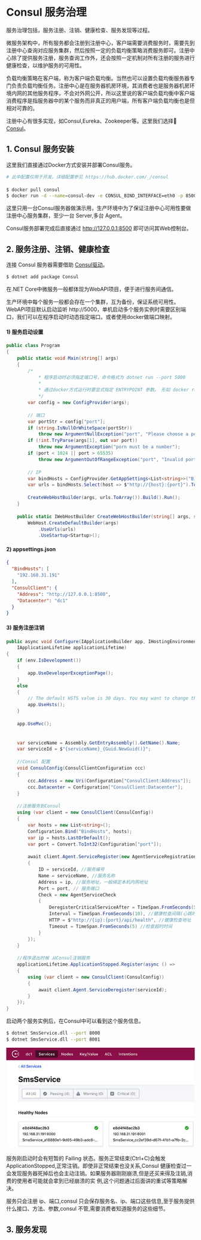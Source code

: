 # Consul 服务治理

服务治理包括，服务注册、注销、健康检查、服务发现等过程。

微服务架构中，所有服务都会注册到注册中心，客户端需要消费服务时，需要先到注册中心查询对应服务集群，然后按照一定的负载均衡策略消费服务即可。注册中心除了提供服务注册，服务查询工作外，还会按照一定机制对所有注册的服务进行健康检查，以维护服务的可用性。

负载均衡策略在客户端，称为客户端负载均衡。当然也可以设置负载均衡服务器专门负责负载均衡任务。注册中心是在服务器机房环境，其消费者也是服务器机房环境内网的其他服务程序，不会对外网公开，所以这里说的客户端负载均衡中客户端消费程序是指服务器中的某个服务而非真正的用户端，所有客户端负载均衡也是但相对可靠的。

注册中心有很多实现，如Consul,Eureka、Zookeeper等。这里我们选择 [Consul](https://www.consul.io/)。

## 1. Consul 服务安装
这里我们直接通过Docker方式安装并部署Consul服务。
``` sh
# 此中配置仅用于开发。详细配置参见 https://hub.docker.com/_/consul

$ docker pull consul
$ docker run -d --name=consul-dev -e CONSUL_BIND_INTERFACE=eth0 -p 8500:8500 consul
```

这里只用一台Consul服务器做演示用，生产环境中为了保证注册中心可用性要做注册中心服务集群，至少一台 Server,多台 Agent。

Consul服务部署完成后直接通过 http://127.0.0.1:8500 即可访问其Web控制台。

## 2. 服务注册、注销、健康检查
连接 Consul 服务器需要借助 [Consul驱动](https://www.nuget.org/packages/Consul/)。

```sh
$ dotnet add package Consul
```

在.NET Core中微服务一般都体现为WebAPI项目，便于进行服务间通信。

生产环境中每个服务一般都会存在一个集群，互为备份，保证系统可用性。WebAPI项目默认启动监听 http://5000，单机启动多个服务实例时需要区别端口，我们可以在程序启动时动态指定端口。或者使用docker做端口映射。

#### 1) 服务启动设置

```csharp
public class Program
{
    public static void Main(string[] args)
    {
        /*
            * 程序启动时必须指定端口号，命令格式为 dotnet run --port 5000
            * 
            * 通过docker方式运行时要显式指定 ENTRYPOINT 参数。 形如 docker run xxx --port 5000
            */
        var config = new ConfigProvider(args);

        // 端口
        var portStr = config["port"];
        if (string.IsNullOrWhiteSpace(portStr))
            throw new ArgumentNullException("port", "Please choose a port for current service");
        if (!int.TryParse(args[1], out var port))
            throw new ArgumentException("porn must be a number");
        if (port < 1024 || port > 65535)
            throw new ArgumentOutOfRangeException("port", "Invalid port,it must between 1024 and 65535");

        // IP
        var bindHosts = ConfigProvider.GetAppSettings<List<string>>("BindHosts");
        var urls = bindHosts.Select(host => $"http://{host}:{port}").ToList();

        CreateWebHostBuilder(args, urls.ToArray()).Build().Run();
    }

    public static IWebHostBuilder CreateWebHostBuilder(string[] args, string[] urls) =>
        WebHost.CreateDefaultBuilder(args)
            .UseUrls(urls)
            .UseStartup<Startup>();
```

#### 2) appsettings.json
```json
{
  "BindHosts": [
    "192.168.31.191"
  ],
  "ConsulClient": {
    "Address": "http://127.0.0.1:8500",
    "Datacenter": "dc1"
  }
}
```

#### 3) 服务注册注销
```csharp
public async void Configure(IApplicationBuilder app, IHostingEnvironment env,
    IApplicationLifetime applicationLifetime)
{
    if (env.IsDevelopment())
    {
        app.UseDeveloperExceptionPage();
    }
    else
    {
        // The default HSTS value is 30 days. You may want to change this for production scenarios, see https://aka.ms/aspnetcore-hsts.
        app.UseHsts();
    }

    app.UseMvc();


    var serviceName = Assembly.GetEntryAssembly().GetName().Name;
    var serviceId = $"{serviceName}_{Guid.NewGuid()}";

    //Consul 配置
    void ConsulConfig(ConsulClientConfiguration ccc)
    {
        ccc.Address = new Uri(Configuration["ConsulClient:Address"]);
        ccc.Datacenter = Configuration["ConsulClient:Datacenter"];
    }

    //注册服务到Consul
    using (var client = new ConsulClient(ConsulConfig))
    {
        var hosts = new List<string>();
        Configuration.Bind("BindHosts", hosts);
        var ip = hosts.LastOrDefault();
        var port = Convert.ToInt32(Configuration["port"]);

        await client.Agent.ServiceRegister(new AgentServiceRegistration
        {
            ID = serviceId, //服务编号
            Name = serviceName, //服务名称
            Address = ip, //服务地址，一般绑定本机内网地址
            Port = port, // 服务端口
            Check = new AgentServiceCheck
            {
                DeregisterCriticalServiceAfter = TimeSpan.FromSeconds(5), // 服务停止多久后从Consul中注销
                Interval = TimeSpan.FromSeconds(10), //健康检查间隔(心跳时间)
                HTTP = $"http://{ip}:{port}/api/health", //健康检查地址
                Timeout = TimeSpan.FromSeconds(5) //检查超时时间
            }
        });
    }

    //程序退出时候 从Consul注销服务
    applicationLifetime.ApplicationStopped.Register(async () =>
    {
        using (var client = new ConsulClient(ConsulConfig))
        {
            await client.Agent.ServiceDeregister(serviceId);
        }
    });
}
```

启动两个服务实例后，在Consul中可以看到这个服务信息。
```sh
$ dotnet SmsService.dll --port 8000
$ dotnet SmsService.dll --port 8001
```

![Consul服务注册](../img/microservice/smsservice.jpg)

服务刚启动时会有短暂的 Failing 状态。服务正常结束(Ctrl+C)会触发 ApplicationStopped,正常注销。即使非正常结束也没关系,Consul 健康检查过一会发现服务器死掉后也会主动注销。如果服务器刚刚崩溃,但是还买来得及注销,消费的使用者可能就会拿到已经崩溃的实 例,这个问题通过后面讲的重试等策略解决。

服务只会注册 ip、端口,consul 只会保存服务名、ip、端口这些信息,至于服务提供什么接口、方法、参数,consul 不管,需要消费者知道服务的这些细节。

## 3. 服务发现
